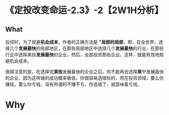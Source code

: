 # 《定投改变命运-2.3》-2【2W1H分析】

## What

投资时，为了规避**机会成本**，作者的正确方法是 **“局部的局部**，即，在全世界，选择几个**发展最快**的局部地区，在那些局部地区中选择几个**发展最快**的行业，在那些行业中选择某些**发展最快**的企业，然后，全部投资那些企业。这样，就能有效地规避机会成本。

值得注意的是，在选择完**某些**发展最快的企业之后，你不能再去选择**某个**发展最快的企业，因为这样做的成功概率极低，你很容易选错标的，而在投资领域，要么你赚钱，要么你亏钱，没有所谓的不赚不亏，你选错了，就意味着亏钱。

# Why

